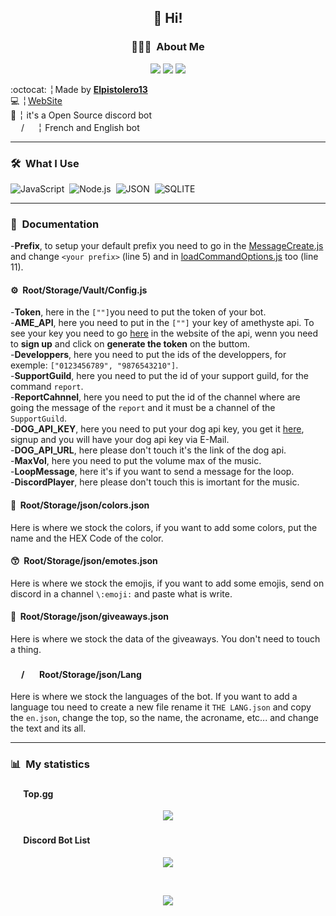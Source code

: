 <h2 align="center">👋 Hi!</h2>
<h3 align="center"> 👨🏻‍💻 &nbsp;About Me</h3>
<p align="center">
<a href="https://discord.gg/R39FrwyZ7w"><img src="https://img.shields.io/badge/discord-join-5865F2?style=for-the-badge&logo=discord&logoColor=white"></a>
  <img src="https://img.shields.io/github/stars/Elpistolero131/UtilityBot.svg?style=for-the-badge"/> 
<img src="https://img.shields.io/github/forks/Elpistolero131/UtilityBot.svg?style=for-the-badge"/></p>

 :octocat: ╎ Made by **[Elpistolero13](https://github.com/Elpistolero131)**<br>
 💻 ╎ [WebSite](https://www.utilitybot.ga)<br>
 📌 ╎ it's a Open Source discord bot<br>
 <img src="https://freesvg.org/img/frenchflagframed.png" height="17em"/>/<img src="https://freesvg.org/img/Flag_of_the_United_States.png" height="17em"/> ╎ French and English bot
  
-------

<h3> 🛠 &nbsp;What I Use </h3>

![JavaScript](https://img.shields.io/badge/-JavaScript-05122A?style=flat&logo=javascript)&nbsp;
![Node.js](https://img.shields.io/badge/-Node.js-05122A?style=flat&logo=node.js)&nbsp;
![JSON](https://img.shields.io/badge/-JSON-05122A?style=flat&logo=json)&nbsp;
![SQLITE](https://img.shields.io/badge/-SQLITE-05122A?style=flat&logo=json)&nbsp;

----

<h3> 📑 &nbsp;Documentation </h3>

   -**Prefix**, to setup your default prefix you need to go in the [MessageCreate.js](https://github.com/Elpistolero131/UtilityBot/blob/main/Root/Events/MessageCreate.js) and change `<your prefix>` (line 5) and in [loadCommandOptions.js](https://github.com/Elpistolero131/UtilityBot/blob/main/Root/Structures/CommandOptions/loadCommandOptions.js) too (line 11).
  
  <h4> ⚙️ &nbsp;Root/Storage/Vault/Config.js </h4>
  
   -**Token**, here in the `[""]`you need to put the token of your bot.<br>
   -**AME_API**, here you need to put in the `[""]` your key of amethyste api. To see your key you need to go [here](https://api.amethyste.moe/) in the website of the api, wenn you need to **sign up** and click on **generate the token** on the buttom.<br>
   -**Developpers**, here you need to put the ids of the developpers, for exemple: `["0123456789", "9876543210"]`.<br>
   -**SupportGuild**, here you need to put the id of your support guild, for the command `report`.<br>
   -**ReportCahnnel**, here you need to put the id of the channel where are going the message of the `report` and it must be a channel of the `SupportGuild`.<br>
   -**DOG_API_KEY**, here you need to put your dog api key, you get it [here](https://thecatapi.com/signup), signup and you will have your dog api key via E-Mail.<br>
   -**DOG_API_URL**, here please don't touch it's the link of the dog api.<br>
   -**MaxVol**, here you need to put the volume max of the music.<br>
   -**LoopMessage**, here it's if you want to send a message for the loop.<br>
   -**DiscordPlayer**, here please don't touch this is imortant for the music.
  
  <h4> 🎨 &nbsp;Root/Storage/json/colors.json </h4>
  
  Here is where we stock the colors, if you want to add some colors, put the name and the HEX Code of the color.
  
  <h4> 😙 &nbsp;Root/Storage/json/emotes.json </h4>
  
  Here is where we stock the emojis, if you want to add some emojis, send on discord in a channel `\:emoji:` and paste what is write.
  
  <h4> 🎉 &nbsp;Root/Storage/json/giveaways.json </h4>
  
  Here is where we stock the data of the giveaways. You don't need to touch a thing.
  
  <h4> <img src="https://freesvg.org/img/frenchflagframed.png" height="17em"/>/<img src="https://freesvg.org/img/Flag_of_the_United_States.png" height="17em"/> &nbsp;Root/Storage/json/Lang </h4>
  
  Here is where we stock the languages of the bot. If you want to add a language tou need to create a new file rename it `THE LANG.json` and copy the `en.json`, change the top, so the name, the acroname, etc... and change the text and its all.
  
  --------------

<h3> 📊 &nbsp;My statistics </h3>
<h4> <img src="https://top.gg/favicon.png" height="17em"/> Top.gg </h3>
<p align="center">
<a href="https://top.gg/bot/739863718547947652">
  <img src="https://top.gg/api/widget/739863718547947652.svg">
</a>
  </p>

<h4> <img src="https://discordbotlist.com/icon.png" height="17em"/> Discord Bot List </h4>
<p align="center">
<a href="https://discordbotlist.com/bots/739863718547947652">
  <img src="https://discordbotlist.com/api/v1/bots/739863718547947652/widget">
</a>
  </p>
<br>
<p align="center">
  <img src="https://img.shields.io/badge/version-2.1-05122A?style=for-the-badge">
</p>
